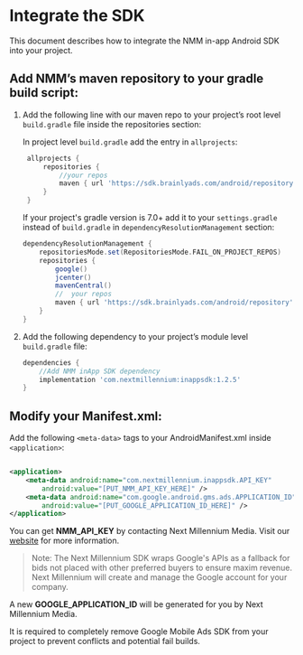 # Integrate the SDK

This document describes how to integrate the NMM in-app Android SDK into your project.

## Add NMM’s maven repository to your gradle build script:

1. Add the following line with our maven repo to your project’s root level `build.gradle` file
   inside the repositories section:

   In project level `build.gradle` add the entry in `allprojects`:

   ```groovy
    allprojects {
        repositories {
            //your repos
            maven { url 'https://sdk.brainlyads.com/android/repository' }
        }
    }
   ```
   If your project's gradle version is 7.0+ add it to your `settings.gradle` instead
   of `build.gradle` in `dependencyResolutionManagement`
   section:

    ```groovy
    dependencyResolutionManagement {
        repositoriesMode.set(RepositoriesMode.FAIL_ON_PROJECT_REPOS)
        repositories {
            google()
            jcenter()
            mavenCentral()
            //  your repos
            maven { url 'https://sdk.brainlyads.com/android/repository' }
        }
    }
    ```

2. Add the following dependency to your project’s module level `build.gradle` file:

    ```groovy
    dependencies {
        //Add NMM inApp SDK dependency
        implementation 'com.nextmillennium:inappsdk:1.2.5'
    }
    ```

## Modify your Manifest.xml:

Add the following `<meta-data>` tags to your AndroidManifest.xml inside `<application>`:

```xml

<application>
    <meta-data android:name="com.nextmillennium.inappsdk.API_KEY"
        android:value="[PUT_NMM_API_KEY_HERE]" />
    <meta-data android:name="com.google.android.gms.ads.APPLICATION_ID"
        android:value="[PUT_GOOGLE_APPLICATION_ID_HERE]" />
</application>
```

You can get **NMM_API_KEY** by contacting Next Millennium Media. Visit
our [website](https://nextmillennium.io/contact/) for more information.

> Note: The Next Millennium SDK wraps Google's APIs as a fallback for bids not placed with other preferred buyers to ensure maxim revenue. Next Millennium will create and manage the Google account for your company.
>

A new **GOOGLE_APPLICATION_ID** will be generated for you by Next Millennium Media.

It is required to completely remove Google Mobile Ads SDK from your project to prevent conflicts and
potential fail builds.